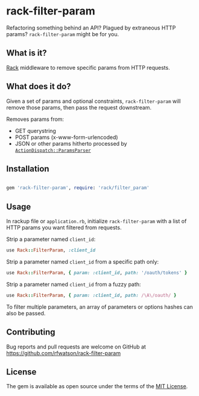 # rack-filter-param

Refactoring something behind an API? Plagued by extraneous HTTP params? `rack-filter-param` might be for you.

## What is it?

[Rack](https://github.com/rack/rack) middleware to remove specific params from HTTP requests.

## What does it do?

Given a set of params and optional constraints, `rack-filter-param` will remove those params, then pass the request downstream.

Removes params from:

* GET querystring
* POST params (x-www-form-urlencoded)
* JSON or other params hitherto processed by [`ActionDispatch::ParamsParser`](http://api.rubyonrails.org/classes/ActionDispatch/ParamsParser.html)

## Installation

```ruby

gem 'rack-filter-param', require: 'rack/filter_param'
```

## Usage

In rackup file or `application.rb`, initialize `rack-filter-param` with a list of HTTP params you want filtered from requests.

Strip a parameter named `client_id`:

```ruby
use Rack::FilterParam, :client_id
```

Strip a parameter named `client_id` from a specific path only:

```ruby
use Rack::FilterParam, { param: :client_id, path: '/oauth/tokens' }
```

Strip a parameter named `client_id` from a fuzzy path:

```ruby
use Rack::FilterParam, { param: :client_id, path: /\A\/oauth/ }
```

To filter multiple parameters, an array of parameters or options hashes can also be passed.

## Contributing

Bug reports and pull requests are welcome on GitHub at https://github.com/rfwatson/rack-filter-param


## License

The gem is available as open source under the terms of the [MIT License](http://opensource.org/licenses/MIT).

